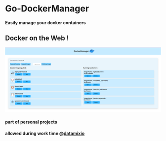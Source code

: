 # Go-DockerManager
#### Easily manage your docker containers
## Docker on the Web !
![alt text](img/Screenshot_34.png)

#### part of personal projects
#### allowed during work time @[datamixio](https://datamix.io)
